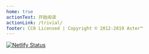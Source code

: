 ```yaml
---
home: true
actionText: 开始阅读
actionLink: /trivial/
footer: CC0 Licensed | Copyright © 2012-2019 Aster™
---
```



[![Netlify Status](https://api.netlify.com/api/v1/badges/2a90a2d1-6fe1-4298-8248-2f4f22f23837/deploy-status)](https://app.netlify.com/sites/crypto-moe/deploys)
